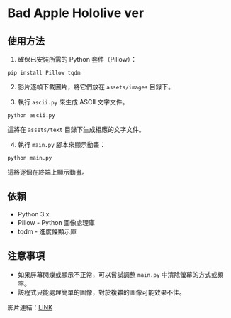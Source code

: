 # Bad Apple Hololive ver

## 使用方法

1. 確保已安裝所需的 Python 套件（Pillow）：

```
pip install Pillow tqdm
```

2. 影片逐幀下載圖片，將它們放在 `assets/images` 目錄下。

3. 執行 `ascii.py` 來生成 ASCII 文字文件。

```
python ascii.py
```

這將在 `assets/text` 目錄下生成相應的文字文件。

4. 執行 `main.py` 腳本來顯示動畫：

```
python main.py
```

這將逐個在終端上顯示動畫。

## 依賴

- Python 3.x
- Pillow - Python 圖像處理庫
- tqdm - 進度條顯示庫

## 注意事項

- 如果屏幕閃爍或顯示不正常，可以嘗試調整 `main.py` 中清除螢幕的方式或頻率。
- 該程式只能處理簡單的圖像，對於複雜的圖像可能效果不佳。

影片連結：[LINK](https://youtu.be/xzSJwd_MZ_k)